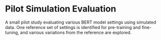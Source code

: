 Pilot Simulation Evaluation
===========================

A small pilot study evaluating various BERT model settings using simulated data. One reference set of settings is identified for pre-training and fine-tuning, and various variations from the reference are explored. 
